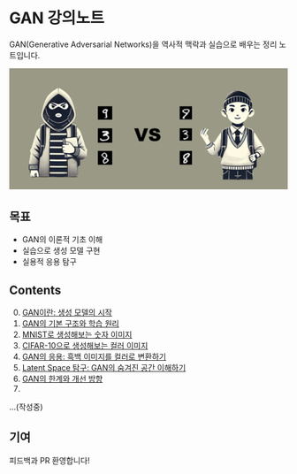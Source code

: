    # GAN 강의노트
GAN(Generative Adversarial Networks)을 역사적 맥락과 실습으로 배우는 정리 노트입니다.


<p align="center">
  <img src="asset/generator_discriminator.png" />
</p>

## 목표
- GAN의 이론적 기초 이해
- 실습으로 생성 모델 구현
- 실용적 응용 탐구


## **Contents**
0. [GAN이란: 생성 모델의 시작](./docs/01_.md)
1. [GAN의 기본 구조와 학습 원리](./docs/01_.md)
2. [MNIST로 생성해보는 숫자 이미지](./docs/01_.md)
3. [CIFAR-10으로 생성해보는 컬러 이미지](./docs/01_.md)
4. [GAN의 응용: 흑백 이미지를 컬러로 변환하기](./docs/01_.md)
5. [Latent Space 탐구: GAN의 숨겨진 공간 이해하기](./docs/01_.md)
6. [GAN의 한계와 개선 방향](./docs/01_.md)
7. 
...(작성중)


## 기여
피드백과 PR 환영합니다!
